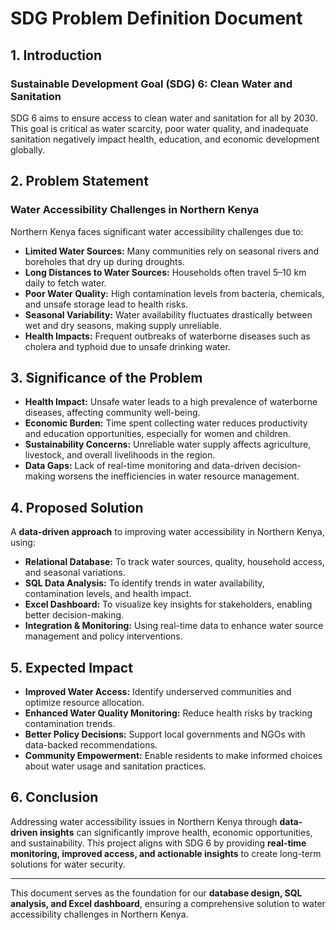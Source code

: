 # SDG Problem Definition Document

## **1. Introduction**
### **Sustainable Development Goal (SDG) 6: Clean Water and Sanitation**
SDG 6 aims to ensure access to clean water and sanitation for all by 2030. This goal is critical as water scarcity, poor water quality, and inadequate sanitation negatively impact health, education, and economic development globally.

## **2. Problem Statement**
### **Water Accessibility Challenges in Northern Kenya**
Northern Kenya faces significant water accessibility challenges due to:
- **Limited Water Sources:** Many communities rely on seasonal rivers and boreholes that dry up during droughts.
- **Long Distances to Water Sources:** Households often travel 5–10 km daily to fetch water.
- **Poor Water Quality:** High contamination levels from bacteria, chemicals, and unsafe storage lead to health risks.
- **Seasonal Variability:** Water availability fluctuates drastically between wet and dry seasons, making supply unreliable.
- **Health Impacts:** Frequent outbreaks of waterborne diseases such as cholera and typhoid due to unsafe drinking water.

## **3. Significance of the Problem**
- **Health Impact:** Unsafe water leads to a high prevalence of waterborne diseases, affecting community well-being.
- **Economic Burden:** Time spent collecting water reduces productivity and education opportunities, especially for women and children.
- **Sustainability Concerns:** Unreliable water supply affects agriculture, livestock, and overall livelihoods in the region.
- **Data Gaps:** Lack of real-time monitoring and data-driven decision-making worsens the inefficiencies in water resource management.

## **4. Proposed Solution**
A **data-driven approach** to improving water accessibility in Northern Kenya, using:
- **Relational Database:** To track water sources, quality, household access, and seasonal variations.
- **SQL Data Analysis:** To identify trends in water availability, contamination levels, and health impact.
- **Excel Dashboard:** To visualize key insights for stakeholders, enabling better decision-making.
- **Integration & Monitoring:** Using real-time data to enhance water source management and policy interventions.

## **5. Expected Impact**
- **Improved Water Access:** Identify underserved communities and optimize resource allocation.
- **Enhanced Water Quality Monitoring:** Reduce health risks by tracking contamination trends.
- **Better Policy Decisions:** Support local governments and NGOs with data-backed recommendations.
- **Community Empowerment:** Enable residents to make informed choices about water usage and sanitation practices.

## **6. Conclusion**
Addressing water accessibility issues in Northern Kenya through **data-driven insights** can significantly improve health, economic opportunities, and sustainability. This project aligns with SDG 6 by providing **real-time monitoring, improved access, and actionable insights** to create long-term solutions for water security.

---

This document serves as the foundation for our **database design, SQL analysis, and Excel dashboard**, ensuring a comprehensive solution to water accessibility challenges in Northern Kenya.
